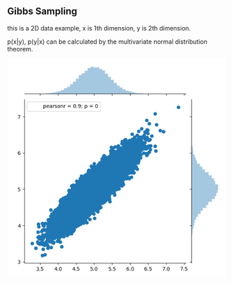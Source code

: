 ## Gibbs Sampling

this is a 2D data example, x is 1th dimension, y is 2th dimension.

p(x|y), p(y|x) can be calculated by the multivariate normal distribution theorem.

[![Result](gs_result.png)](gs_result.png)


